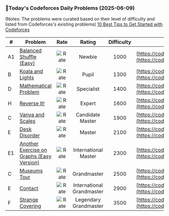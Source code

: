 ### 🌟Today's Codeforces Daily Problems (2025-06-09)
(Notes: The problems were curated based on their level of difficulty and listed from Codeforces's existing problems)
[10 Best Tips to Get Started with Codeforces](https://github.com/ika9810/Codeforces-Daily-Problems/blob/main/10%20Best%20Tips%20to%20Get%20Started%20with%20Codeforces.md)

| # | Problem | Rate| Rating | Difficulty | Contest |
|---| ----- | :--------: | :----------: | :----------: | ---------- |
|A1|[Balanced Shuffle (Easy)](https://codeforces.com/contest/1970/problem/A1)|![Rate](https://img.shields.io/badge/Newbie-1000-lightgrey)|Newbie|1000|[https://codeforces.com/contest/1970](https://codeforces.com/contest/1970)|
|B|[Koala and Lights](https://codeforces.com/contest/1209/problem/B)|![Rate](https://img.shields.io/badge/Pupil-1300-brightgreen)|Pupil|1300|[https://codeforces.com/contest/1209](https://codeforces.com/contest/1209)|
|D|[Mathematical Problem](https://codeforces.com/contest/1986/problem/D)|![Rate](https://img.shields.io/badge/Specialist-1400-9cf)|Specialist|1400|[https://codeforces.com/contest/1986](https://codeforces.com/contest/1986)|
|H|[Reverse It!](https://codeforces.com/contest/72/problem/H)|![Rate](https://img.shields.io/badge/Expert-1600-blue)|Expert|1600|[https://codeforces.com/contest/72](https://codeforces.com/contest/72)|
|C|[Vanya and Scales](https://codeforces.com/contest/552/problem/C)|![Rate](https://img.shields.io/badge/Candidate%20Master-1900-blueviolet)|Candidate Master|1900|[https://codeforces.com/contest/552](https://codeforces.com/contest/552)|
|E|[Desk Disorder](https://codeforces.com/contest/859/problem/E)|![Rate](https://img.shields.io/badge/Master-2100-orange)|Master|2100|[https://codeforces.com/contest/859](https://codeforces.com/contest/859)|
|E1|[Another Exercise on Graphs (Easy Version)](https://codeforces.com/contest/2057/problem/E1)|![Rate](https://img.shields.io/badge/International%20Master-2300-orange)|International Master|2300|[https://codeforces.com/contest/2057](https://codeforces.com/contest/2057)|
|C|[Museums Tour](https://codeforces.com/contest/1137/problem/C)|![Rate](https://img.shields.io/badge/Grandmaster-2500-red)|Grandmaster|2500|[https://codeforces.com/contest/1137](https://codeforces.com/contest/1137)|
|E|[Contact](https://codeforces.com/contest/68/problem/E)|![Rate](https://img.shields.io/badge/International%20Grandmaster-2900-red)|International Grandmaster|2900|[https://codeforces.com/contest/68](https://codeforces.com/contest/68)|
|F|[Strange Covering](https://codeforces.com/contest/1470/problem/F)|![Rate](https://img.shields.io/badge/Legendary%20Grandmaster-3500-red)|Legendary Grandmaster|3500|[https://codeforces.com/contest/1470](https://codeforces.com/contest/1470)|
